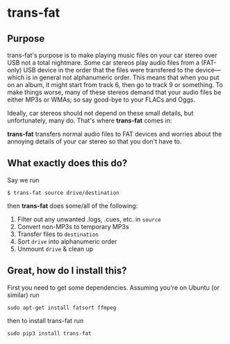 # trans-fat

## Purpose
trans-fat's purpose is to make playing music files on your car stereo over USB not a total nightmare. Some car stereos play audio files from a (FAT-only) USB device in the order that the files were transfered to the device—which is in general not alphanumeric order. This means that when you put on an album, it might start from track 6, then go to track 9 or something. To make things worse, many of these stereos demand that your audio files be either MP3s or WMAs; so say good-bye to your FLACs and Oggs.

Ideally, car stereos should not depend on these small details, but unfortunately, many do. That's where <strong>trans-fat</strong> comes in:


<strong>trans-fat</strong> transfers normal audio files to FAT devices and worries about the annoying details of your car stereo so that you don't have to.

## What exactly does this do?

Say we run

```
$ trans-fat source drive/destination
```

then <strong>trans-fat</strong> does some/all of the following:

1. Filter out any unwanted .logs, .cues, etc. in `source`
2. Convert non-MP3s to temporary MP3s
3. Transfer files to  `destination`
4. Sort `drive` into alphanumeric order
5. Unmount `drive` & clean up

## Great, how do I install this?

First you need to get some dependencies. Assuming you're on Ubuntu (or similar) run
```
sudo apt-get install fatsort ffmpeg
```
then to install trans-fat run
```
sudo pip3 install trans-fat
```
